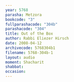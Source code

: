 ```yaml
---
year: 5768
parasha: Metzora
bookcode: "3"
fullparashacode: "304b"
parashacode: "304"
title: Out of the Box
author: Rabbi Eliezer Hirsch
date: 2008-04-12
archivecode: 5768304b1
filename: 5768-304b-1
layout: audio
moment: Shacharit
shabbat: 
occasion: 
---
```

